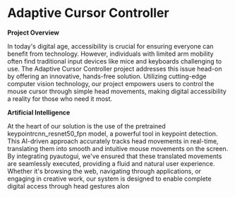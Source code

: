 # Adaptive Cursor Controller

**Project Overview**

In today's digital age, accessibility is crucial for ensuring everyone can benefit from technology. However, individuals with limited arm mobility often find traditional input devices like mice and keyboards challenging to use. The Adaptive Cursor Controller project addresses this issue head-on by offering an innovative, hands-free solution. Utilizing cutting-edge computer vision technology, our project empowers users to control the mouse cursor through simple head movements, making digital accessibility a reality for those who need it most.

**Artificial Intelligence**

At the heart of our solution is the use of the pretrained keypointrcnn_resnet50_fpn model, a powerful tool in keypoint detection. This AI-driven approach accurately tracks head movements in real-time, translating them into smooth and intuitive mouse movements on the screen. By integrating pyautogui, we've ensured that these translated movements are seamlessly executed, providing a fluid and natural user experience. Whether it's browsing the web, navigating through applications, or engaging in creative work, our system is designed to enable complete digital access through head gestures alon
